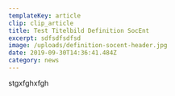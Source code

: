 ```yaml
---
templateKey: article
clip: clip_article
title: Test Titelbild Definition SocEnt
excerpt: sdfsdfsdfsd
image: /uploads/definition-socent-header.jpg
date: 2019-09-30T14:36:41.484Z
category: news
---
```

stgxfghxfgh
